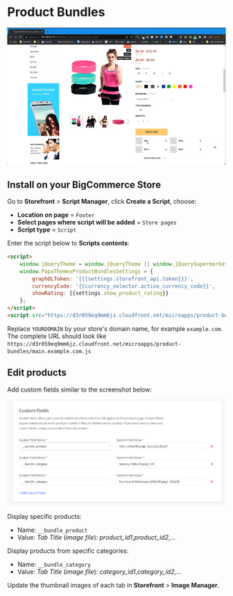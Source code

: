 # Product Bundles

![Product Bundles Demo](img/product-bundles-demo.gif)

## Install on your BigCommerce Store

Go to **Storefront** > **Script Manager**, click **Create a Script**, choose:

- **Location on page** = `Footer`
- **Select pages where script will be added** = `Store pages`
- **Script type** = `Script`

Enter the script below to **Scripts contents**: 


```html
<script>
    window.jQueryTheme = window.jQueryTheme || window.jQuerySupermarket || window.chiarajQuery || window.jQuery;
    window.PapaThemesProductBundlesSettings = {
        graphQLToken: '{{{settings.storefront_api.token}}}',
        currencyCode: '{{currency_selector.active_currency_code}}',
        showRating: {{settings.show_product_rating}}
    };
</script>
<script src="https://d3r059eq9mm6jz.cloudfront.net/microapps/product-bundles/main.YOURDOMAIN.js" async defer></script>
```

Replace `YOURDOMAIN` by your store's domain name, for example `example.com`. The complete URL should look like `https://d3r059eq9mm6jz.cloudfront.net/microapps/product-bundles/main.example.com.js`

## Edit products

Add custom fields similar to the screenshot below:

![product custom fields](img/product-bundles-custom-fields.png)

Display specific products:
- Name: `__bundle_product`
- Value: _Tab Title_ (_image file_): _product_id1_,_product_id2_,...

Display products from specific categories:
- Name: `__bundle_category`
- Value: _Tab Title_ (_image file_): _category_id1_,_category_id2_,...

Update the thumbnail images of each tab in **Storefront** > **Image Manager**.

<!--
Source code: https://github.com/tvlgiao/bc-bigcommerce-api-app/microapps/product-bundles/
-->

